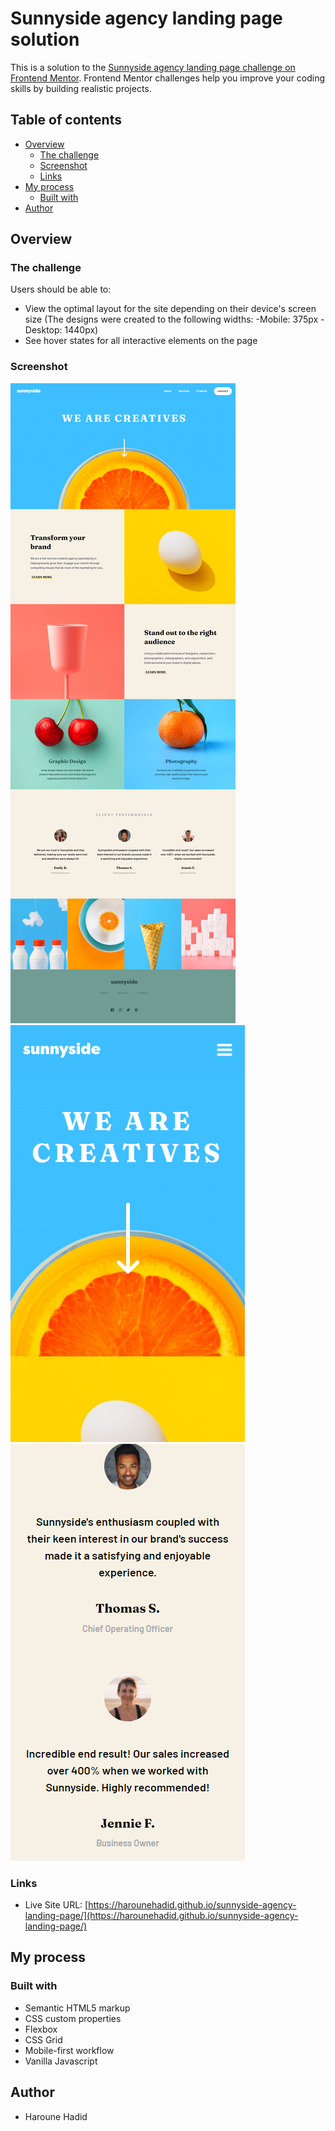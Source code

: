 # Sunnyside agency landing page solution

This is a solution to the [Sunnyside agency landing page challenge on Frontend Mentor](https://www.frontendmentor.io/challenges/sunnyside-agency-landing-page-7yVs3B6ef). Frontend Mentor challenges help you improve your coding skills by building realistic projects.

## Table of contents

- [Overview](#overview)
  - [The challenge](#the-challenge)
  - [Screenshot](#screenshot)
  - [Links](#links)
- [My process](#my-process)
  - [Built with](#built-with)
- [Author](#author)

## Overview

### The challenge

Users should be able to:

- View the optimal layout for the site depending on their device's screen size (The designs were created to the following widths: -Mobile: 375px -Desktop: 1440px)
- See hover states for all interactive elements on the page

### Screenshot

![desktop version](./screenshots/desktop-version.png)
![mobile version p1](./screenshots/mobile-version-p1.png)
![mobile version p2](./screenshots/mobile-version-p3.png)

### Links

- Live Site URL: [https://harounehadid.github.io/sunnyside-agency-landing-page/](https://harounehadid.github.io/sunnyside-agency-landing-page/)

## My process

### Built with

- Semantic HTML5 markup
- CSS custom properties
- Flexbox
- CSS Grid
- Mobile-first workflow
- Vanilla Javascript

## Author

- Haroune Hadid